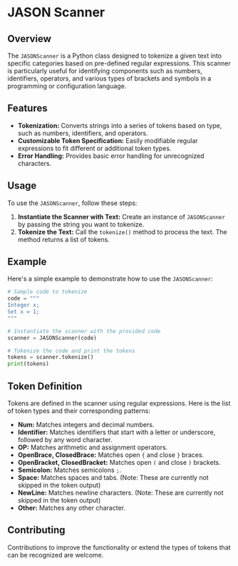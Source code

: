
# JASON Scanner

## Overview
The `JASONScanner` is a Python class designed to tokenize a given text into specific categories based on pre-defined regular expressions. This scanner is particularly useful for identifying components such as numbers, identifiers, operators, and various types of brackets and symbols in a programming or configuration language.

## Features
- **Tokenization:** Converts strings into a series of tokens based on type, such as numbers, identifiers, and operators.
- **Customizable Token Specification:** Easily modifiable regular expressions to fit different or additional token types.
- **Error Handling:** Provides basic error handling for unrecognized characters.

## Usage
To use the `JASONScanner`, follow these steps:
1. **Instantiate the Scanner with Text:**
   Create an instance of `JASONScanner` by passing the string you want to tokenize.
2. **Tokenize the Text:**
   Call the `tokenize()` method to process the text. The method returns a list of tokens.

## Example
Here's a simple example to demonstrate how to use the `JASONScanner`:

```python
# Sample code to tokenize
code = """
Integer x;
Set x = 1;
"""

# Instantiate the scanner with the provided code
scanner = JASONScanner(code)

# Tokenize the code and print the tokens
tokens = scanner.tokenize()
print(tokens)
```

## Token Definition
Tokens are defined in the scanner using regular expressions. Here is the list of token types and their corresponding patterns:

- **Num:** Matches integers and decimal numbers.
- **Identifier:** Matches identifiers that start with a letter or underscore, followed by any word character.
- **OP:** Matches arithmetic and assignment operators.
- **OpenBrace, ClosedBrace:** Matches open `{` and close `}` braces.
- **OpenBracket, ClosedBracket:** Matches open `(` and close `)` brackets.
- **Semicolon:** Matches semicolons `;`.
- **Space:** Matches spaces and tabs. (Note: These are currently not skipped in the token output)
- **NewLine:** Matches newline characters. (Note: These are currently not skipped in the token output)
- **Other:** Matches any other character.

## Contributing
Contributions to improve the functionality or extend the types of tokens that can be recognized are welcome.
